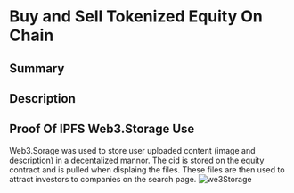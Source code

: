 # Buy and Sell Tokenized Equity On Chain

## Summary 

## Description

## Proof Of IPFS Web3.Storage Use
Web3.Sorage was used to store user uploaded content (image and description) in a decentalized mannor. The cid is stored on the equity contract and is pulled when displaing the files. These files are then used to attract investors to companies on the search page. 
![we3Storage](https://user-images.githubusercontent.com/108776533/185771853-729b5466-c71c-437b-bceb-9fd3d329dd59.PNG)

